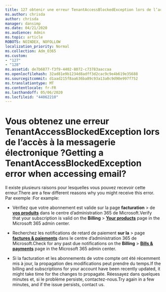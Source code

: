 ```yaml
---
title: 127 obtenir une erreur TenantAccessBlockedException lors de l’accès à la messagerie électronique ?
ms.author: chrisda
author: chrisda
manager: dansimp
ms.date: 04/21/2020
ms.audience: Admin
ms.topic: article
ROBOTS: NOINDEX, NOFOLLOW
localization_priority: Normal
ms.collection: Adm_O365
ms.custom:
- "127"
- "128"
ms.assetid: de7b6877-f3f9-4402-8072-c73783aaccaa
ms.openlocfilehash: 32ad81e9b1234d8adff3d2cac9c9e4b619e35688
ms.sourcegitcommit: d1aad215f8aa636ba89c93a13a0c9d90e997f752
ms.translationtype: MT
ms.contentlocale: fr-FR
ms.lasthandoff: 05/06/2020
ms.locfileid: "44062210"
---
```

# <a name="getting-a-tenantaccessblockedexception-error-when-accessing-email"></a><span data-ttu-id="8c93d-102">Vous obtenez une erreur TenantAccessBlockedException lors de l’accès à la messagerie électronique ?</span><span class="sxs-lookup"><span data-stu-id="8c93d-102">Getting a TenantAccessBlockedException error when accessing email?</span></span>

<span data-ttu-id="8c93d-103">Il existe plusieurs raisons pour lesquelles vous pouvez recevoir cette erreur.</span><span class="sxs-lookup"><span data-stu-id="8c93d-103">There are a few different reasons why you might receive this error.</span></span> <span data-ttu-id="8c93d-104">Par exemple :</span><span class="sxs-lookup"><span data-stu-id="8c93d-104">For example:</span></span>

- <span data-ttu-id="8c93d-105">Vérifiez que votre abonnement est valide sur la page **facturation** \> de **[vos produits](https://portal.office.com/adminportal/home#/subscriptions)** dans le centre d’administration 365 de Microsoft.</span><span class="sxs-lookup"><span data-stu-id="8c93d-105">Verify that your subscription is valid on the **Billing** \> **[Your products](https://portal.office.com/adminportal/home#/subscriptions)** page in the Microsoft 365 admin center.</span></span>

- <span data-ttu-id="8c93d-106">Recherchez les notifications de retard de paiement **sur la** \> page **[factures & paiements](https://portal.office.com/adminportal/home#/billoverview)** dans le centre d’administration 365 de Microsoft.</span><span class="sxs-lookup"><span data-stu-id="8c93d-106">Check for any past due notifications on the **Billing** \> **[Bills & payments](https://portal.office.com/adminportal/home#/billoverview)** page in the Microsoft 365 admin center.</span></span>

- <span data-ttu-id="8c93d-107">Si la facturation et les abonnements de votre compte ont été récemment mis à jour, la propagation des modifications peut prendre du temps.</span><span class="sxs-lookup"><span data-stu-id="8c93d-107">If the billing and subscriptions for your account have been recently updated, it might take time for the changes to propagate.</span></span> <span data-ttu-id="8c93d-108">Réessayez dans quelques minutes et, si le problème persiste, contactez-nous.</span><span class="sxs-lookup"><span data-stu-id="8c93d-108">Try again in a few minutes, and if the issue persists, contact us.</span></span>
